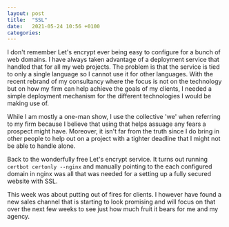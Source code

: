 ```yaml
---
layout: post
title:  "SSL"
date:   2021-05-24 10:56 +0100
categories: 
---
```


I don't remember Let's encrypt ever being easy to configure for a bunch of web domains. I have always taken advantage of a deployment service that handled that for all my web projects. The problem is that the service is tied to only a single language so I cannot use it for other languages. With the recent rebrand of my consultancy where the focus is not on the technology but on how my firm can help achieve the goals of my clients, I needed a simple deployment mechanism for the different technologies I would be making use of.

While I am mostly a one-man show, I use the collective 'we' when referring to my firm because I believe that using that helps assuage any fears a prospect might have. Moreover, it isn't far from the truth since I do bring in other people to help out on a project with a tighter deadline that I might not be able to handle alone.

Back to the wonderfully free Let's encrypt service. It turns out running `certbot certonly --nginx` and manually pointing to the  each configured domain in nginx was all that was needed for a setting up a fully secured website with SSL.

This week was about putting out of fires for clients. I however have found a new sales channel that is starting to look promising and will focus on that over the next few weeks to see just how much fruit it bears for me and my agency.